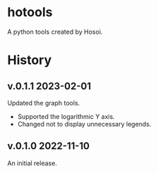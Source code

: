 # hotools
A python tools created by Hosoi.

# History
## v.0.1.1 2023-02-01
Updated the graph tools.
- Supported the logarithmic Y axis.
- Changed not to display unnecessary legends.
## v.0.1.0 2022-11-10
An initial release.
